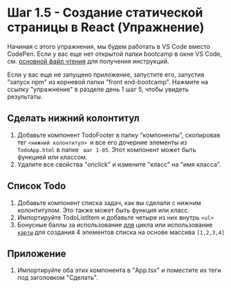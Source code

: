 # Шаг 1.5 - Создание статической страницы в React (Упражнение)

Начиная с этого упражнения, мы будем работать в VS Code вместо CodePen. Если у вас еще нет открытой папки bootcamp в окне VS Code, см. [основной файл чтения](https://github.com/Microsoft/frontend-bootcamp/blob/master/README.md) для получения инструкций.

Если у вас еще не запущено приложение, запустите его, запустив "запуск npm" из корневой папки "front end-bootcamp". Нажмите на ссылку "упражнение" в разделе день 1 шаг 5, чтобы увидеть результаты.

## Cделать нижний колонтитул

1. Добавьте компонент TodoFooter в папку "компоненты", скопировав тег `<нижний колонтитул> `и все его дочерние элементы из` TodoApp.html` в папке ` шаг 1-05`. Этот компонент может быть функцией или классом.
2. Удалите все свойства "onclick" и измените "класс" на "имя класса".

## Список Todo

1. Добавьте компонент списка задач, как вы сделали с нижним колонтитулом. Это также может быть функция или класс.
2. Импортируйте TodoListItem и добавьте четыре из них внутрь `<ul>`
3. Бонусные баллы за использование [для](https://developer.mozilla.org/en-US/docs/Web/JavaScript/Guide/Loops_and_iteration) цикла или использование [`карты`](https://developer.mozilla.org/en-US/docs/Web/JavaScript/Reference/Global_Objects/Array/map) для создания 4 элементов списка на основе массива `[1,2,3,4]`

## Приложение 

1. Импортируйте оба этих компонента в "App.tsx" и поместите их теги под заголовком "Сделать".
